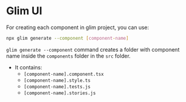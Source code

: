 # Glim UI

For creating each component in glim project, you can use:

```bash
npx glim generate --component [component-name]
```

`glim generate --component` command creates a folder with component name inside the `components` folder in the `src` folder.

- It contains:
  - `[component-name].component.tsx`
  - `[component-name].style.ts`
  - `[component-name].tests.js`
  - `[component-name].stories.js`
